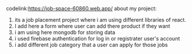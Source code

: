 codelink:https://job-space-60860.web.app/
about my project:
01. its a job placement project where i am using different libraries of react.
02. I add here a form where user can add there product if they want
03. i am using here mongodb for storing data
04. i used firebase authentication for log in or registrater user's account
05. i add different job category that a user can apply for those jobs
